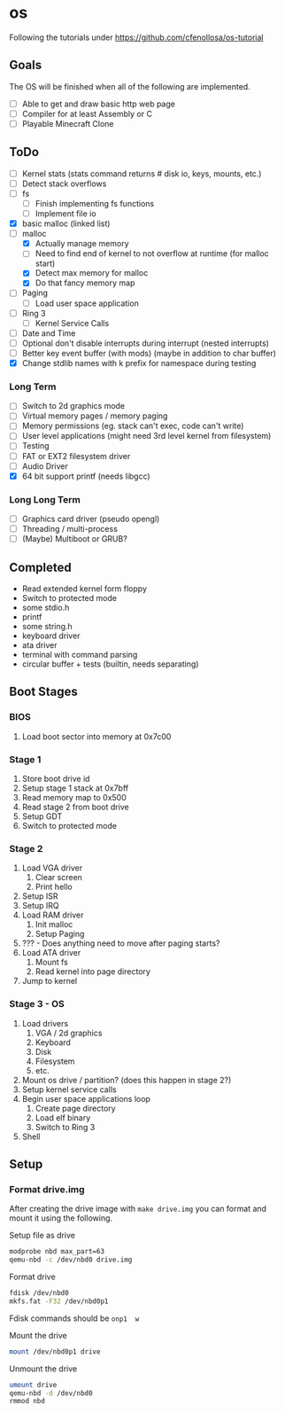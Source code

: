 # os

Following the tutorials under https://github.com/cfenollosa/os-tutorial

## Goals

The OS will be finished when all of the following are implemented.

- [ ] Able to get and draw basic http web page
- [ ] Compiler for at least Assembly or C
- [ ] Playable Minecraft Clone

## ToDo

- [ ] Kernel stats (stats command returns # disk io, keys, mounts, etc.)
- [ ] Detect stack overflows
- [ ] fs
  - [ ] Finish implementing fs functions
  - [ ] Implement file io
- [x] basic malloc (linked list)
- [ ] malloc
  - [x] Actually manage memory
  - [ ] Need to find end of kernel to not overflow at runtime (for malloc start)
  - [x] Detect max memory for malloc
  - [x] Do that fancy memory map
- [ ] Paging
  - [ ] Load user space application
- [ ] Ring 3
  - [ ] Kernel Service Calls
- [ ] Date and Time
- [ ] Optional don't disable interrupts during interrupt (nested interrupts)
- [ ] Better key event buffer (with mods) (maybe in addition to char buffer)
- [x] Change stdlib names with k prefix for namespace during testing

### Long Term

- [ ] Switch to 2d graphics mode
- [ ] Virtual memory pages / memory paging
- [ ] Memory permissions (eg. stack can't exec, code can't write)
- [ ] User level applications (might need 3rd level kernel from filesystem)
- [ ] Testing
- [ ] FAT or EXT2 filesystem driver
- [ ] Audio Driver
- [x] 64 bit support printf (needs libgcc)

### Long Long Term

- [ ] Graphics card driver (pseudo opengl)
- [ ] Threading / multi-process
- [ ] (Maybe) Multiboot or GRUB?

## Completed

- Read extended kernel form floppy
- Switch to protected mode
- some stdio.h
- printf
- some string.h
- keyboard driver
- ata driver
- terminal with command parsing
- circular buffer + tests (builtin, needs separating)

## Boot Stages

### BIOS

1. Load boot sector into memory at 0x7c00

### Stage 1

1. Store boot drive id
2. Setup stage 1 stack at 0x7bff
3. Read memory map to 0x500
4. Read stage 2 from boot drive
5. Setup GDT
6. Switch to protected mode

### Stage 2

1. Load VGA driver
   1. Clear screen
   2. Print hello
2. Setup ISR
3. Setup IRQ
4. Load RAM driver
   1. Init malloc
   2. Setup Paging
5. ??? - Does anything need to move after paging starts?
6. Load ATA driver
   1. Mount fs
   2. Read kernel into page directory
7. Jump to kernel

### Stage 3 - OS

1. Load drivers
   1. VGA / 2d graphics
   2. Keyboard
   3. Disk
   4. Filesystem
   5. etc.
2. Mount os drive / partition? (does this happen in stage 2?)
3. Setup kernel service calls
4. Begin user space applications loop
   1. Create page directory
   2. Load elf binary
   3. Switch to Ring 3
5. Shell

## Setup

### Format drive.img

After creating the drive image with `make drive.img` you can format and mount it
using the following.

Setup file as drive

```sh
modprobe nbd max_part=63
qemu-nbd -c /dev/nbd0 drive.img
```

Format drive

```sh
fdisk /dev/nbd0
mkfs.fat -F32 /dev/nbd0p1
```

Fdisk commands should be `onp1  w`

Mount the drive

```sh
mount /dev/nbd0p1 drive
```

Unmount the drive

```sh
umount drive
qemu-nbd -d /dev/nbd0
rmmod nbd
```

